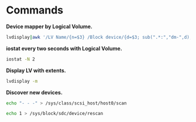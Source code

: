 Commands
========

**Device mapper by Logical Volume.**

``` bash
lvdisplay|awk '/LV Name/{n=$3} /Block device/{d=$3; sub(".*:","dm-",d); print d,n;}'
```

**iostat every two seconds with Logical Volume.**

``` bash
iostat -N 2
```

**Display LV with extents.**

``` bash
lvdisplay -m
```

**Discover new devices.**

``` bash
echo "- - -" > /sys/class/scsi_host/host0/scan

echo 1 > /sys/block/sdc/device/rescan
```
